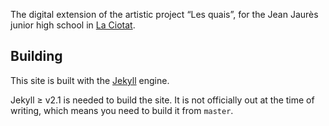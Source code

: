 The digital extension of the artistic project “Les quais”, for the Jean Jaurès junior high school in [La Ciotat](https://wiki.openstreetmap.org/wiki/La_Ciotat).


Building
--------

This site is built with the [Jekyll](http://jekyllrb.com) engine.

Jekyll ≥ v2.1 is needed to build the site. It is not officially out at the time of writing, which means you need to build it from `master`.

